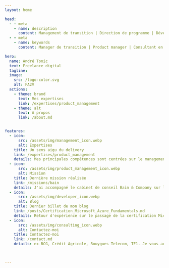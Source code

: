 ```yaml
---
layout: home

head:
  - - meta
    - name: description
      content: Management de transition | Direction de programme | Développement Produit | Conseil en transformation digitale | Ingénierie logicielle 
  - - meta
    - name: keywords
      content: Manager de transition | Product manager | Consultant en transformation digitale | Directeur de programme | Directeur de projet 

hero:
  name: André Tonic
  text: Freelance digital
  tagline: 
  image:
    src: /logo-color.svg
    alt: FA2V
  actions:
    - theme: brand
      text: Mes expertises
      link: /expertises/product_management
    - theme: alt
      text: A propos
      link: /about.md


features:
  - icon: 
      src: /assets/img/management_icon.webp
      alt: Expertises
    title: Un sens aigu du delivery
    link: /expertises/product_management
    details: Mes principales compétences sont centrées sur le management d'équipes technologiques, la direction de projet transverse et la transformation digitale à l'échelle
  - icon: 
      src: /assets/img/product_management_icon.webp
      alt: Mission
    title: Dernière mission réalisée
    link: /missions/bain 
    details: J'ai accompagné le cabinet de conseil Bain & Company sur le déploiement d'une Business Unit digitale, pour l'un de ses grands clients dans le monde financier.
  - icon: 
      src: /assets/img/developer_icon.webp
      alt: Blog
    title: Dernier billet de mon blog
    link: /posts/Certification_Microsoft_Azure_Fundamentals.md
    details: Retour d'expérience sur le passage de la certification Microsoft Azure fundamentals (connaissances de base sur les concepts du cloud, les services Azure de base, ainsi que les fonctionnalités et outils de gestion et de gouvernance d’Azure).
  - icon: 
      src: /assets/img/consulting_icon.webp
      alt: Contactez-moi
    title: Contactez-moi
    link: /contact.md 
    details: ex-BCG, Crédit Agricole, Bouygues Telecom, TF1. Je vous accompagne dans votre transformation digitale en tant que Manager de Transition, Product Manager et Consultant Senior.
  


---
```


